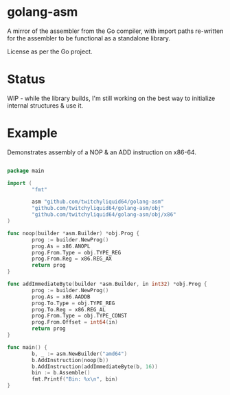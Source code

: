 # golang-asm

A mirror of the assembler from the Go compiler, with import paths re-written for the assembler to be functional as a standalone library.

License as per the Go project.

# Status

WIP - while the library builds, I'm still working on the best way to initialize internal structures & use it.

# Example

Demonstrates assembly of a NOP & an ADD instruction on x86-64.

```go

package main

import (
        "fmt"

        asm "github.com/twitchyliquid64/golang-asm"
        "github.com/twitchyliquid64/golang-asm/obj"
        "github.com/twitchyliquid64/golang-asm/obj/x86"
)

func noop(builder *asm.Builder) *obj.Prog {
        prog := builder.NewProg()
        prog.As = x86.ANOPL
        prog.From.Type = obj.TYPE_REG
        prog.From.Reg = x86.REG_AX
        return prog
}

func addImmediateByte(builder *asm.Builder, in int32) *obj.Prog {
        prog := builder.NewProg()
        prog.As = x86.AADDB
        prog.To.Type = obj.TYPE_REG
        prog.To.Reg = x86.REG_AL
        prog.From.Type = obj.TYPE_CONST
        prog.From.Offset = int64(in)
        return prog
}

func main() {
        b, _ := asm.NewBuilder("amd64")
        b.AddInstruction(noop(b))
        b.AddInstruction(addImmediateByte(b, 16))
        bin := b.Assemble()
        fmt.Printf("Bin: %x\n", bin)
}

```
